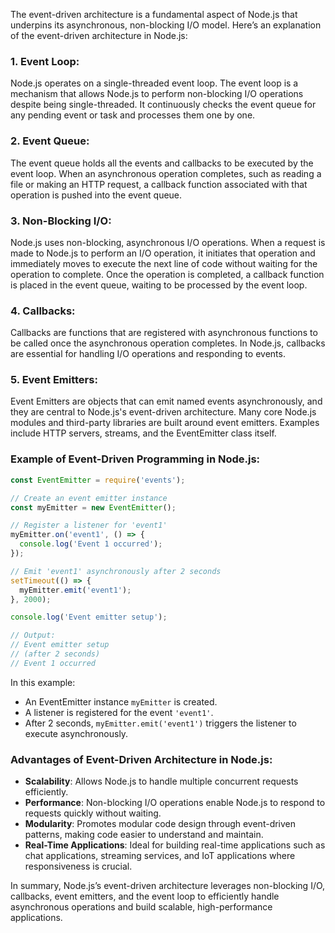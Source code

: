 The event-driven architecture is a fundamental aspect of Node.js that underpins its asynchronous, non-blocking I/O model. Here’s an explanation of the event-driven architecture in Node.js:

### 1. **Event Loop:**
Node.js operates on a single-threaded event loop. The event loop is a mechanism that allows Node.js to perform non-blocking I/O operations despite being single-threaded. It continuously checks the event queue for any pending event or task and processes them one by one.

### 2. **Event Queue:**
The event queue holds all the events and callbacks to be executed by the event loop. When an asynchronous operation completes, such as reading a file or making an HTTP request, a callback function associated with that operation is pushed into the event queue.

### 3. **Non-Blocking I/O:**
Node.js uses non-blocking, asynchronous I/O operations. When a request is made to Node.js to perform an I/O operation, it initiates that operation and immediately moves to execute the next line of code without waiting for the operation to complete. Once the operation is completed, a callback function is placed in the event queue, waiting to be processed by the event loop.

### 4. **Callbacks:**
Callbacks are functions that are registered with asynchronous functions to be called once the asynchronous operation completes. In Node.js, callbacks are essential for handling I/O operations and responding to events.

### 5. **Event Emitters:**
Event Emitters are objects that can emit named events asynchronously, and they are central to Node.js's event-driven architecture. Many core Node.js modules and third-party libraries are built around event emitters. Examples include HTTP servers, streams, and the EventEmitter class itself.

### Example of Event-Driven Programming in Node.js:
```javascript
const EventEmitter = require('events');

// Create an event emitter instance
const myEmitter = new EventEmitter();

// Register a listener for 'event1'
myEmitter.on('event1', () => {
  console.log('Event 1 occurred');
});

// Emit 'event1' asynchronously after 2 seconds
setTimeout(() => {
  myEmitter.emit('event1');
}, 2000);

console.log('Event emitter setup');

// Output:
// Event emitter setup
// (after 2 seconds)
// Event 1 occurred
```

In this example:
- An EventEmitter instance `myEmitter` is created.
- A listener is registered for the event `'event1'`.
- After 2 seconds, `myEmitter.emit('event1')` triggers the listener to execute asynchronously.

### Advantages of Event-Driven Architecture in Node.js:
- **Scalability**: Allows Node.js to handle multiple concurrent requests efficiently.
- **Performance**: Non-blocking I/O operations enable Node.js to respond to requests quickly without waiting.
- **Modularity**: Promotes modular code design through event-driven patterns, making code easier to understand and maintain.
- **Real-Time Applications**: Ideal for building real-time applications such as chat applications, streaming services, and IoT applications where responsiveness is crucial.

In summary, Node.js’s event-driven architecture leverages non-blocking I/O, callbacks, event emitters, and the event loop to efficiently handle asynchronous operations and build scalable, high-performance applications.
